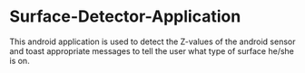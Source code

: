 # Surface-Detector-Application
This android application is used to detect the Z-values of the android sensor and toast appropriate messages to tell the user what type of surface he/she is on.

